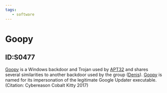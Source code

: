 ```yaml
---
tags:
   - software
---
```

# Goopy
## ID:S0477
[Goopy](software/S0477) is a Windows backdoor and Trojan used by [APT32](groups/G0050) and shares several similarities to another backdoor used by the group ([Denis](software/S0354)). [Goopy](software/S0477) is named for its impersonation of the legitimate Google Updater executable.(Citation: Cybereason Cobalt Kitty 2017)

